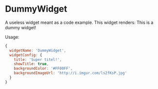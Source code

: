 # DummyWidget

A useless widget meant as a code example. This widget renders:
<span className="dummy-widget">This is a dummy widget!</span>

Usage: 
```javascript
{
  widgetName: 'DummyWidget',
  widgetConfig: {
    title: 'Super titel!',
    showTitle: true,
    backgroundColor: '#FF00FF',
    backgroundImageUrl: 'http://i.imgur.com/ls2fKsP.jpg'
  }
}
```
